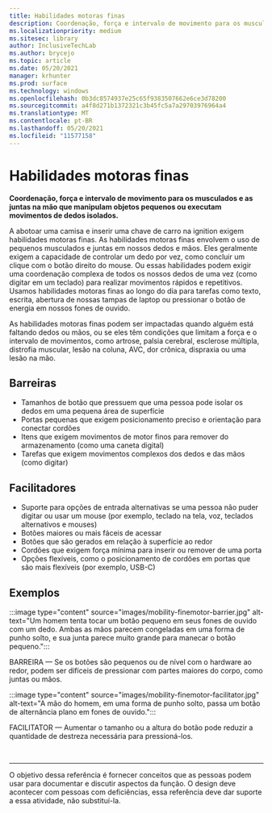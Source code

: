 ```yaml
---
title: Habilidades motoras finas
description: Coordenação, força e intervalo de movimento para os musculados e as juntas na mão que manipulam objetos pequenos ou executam movimentos isolados do dedo
ms.localizationpriority: medium
ms.sitesec: library
author: InclusiveTechLab
ms.author: brycejo
ms.topic: article
ms.date: 05/20/2021
manager: krhunter
ms.prod: surface
ms.technology: windows
ms.openlocfilehash: 0b3dc8574937e25c65f9383507662e6ce3d78200
ms.sourcegitcommit: a4f8d271b1372321c3b45fc5a7a29703976964a4
ms.translationtype: MT
ms.contentlocale: pt-BR
ms.lasthandoff: 05/20/2021
ms.locfileid: "11577158"
---
```

# <a name="fine-motor-skills"></a>Habilidades motoras finas

**Coordenação, força e intervalo de movimento para os musculados e as juntas na mão que manipulam objetos pequenos ou executam movimentos de dedos isolados.**

A abotoar uma camisa e inserir uma chave de carro na ignition exigem habilidades motoras finas. As habilidades motoras finas envolvem o uso de pequenos musculados e juntas em nossos dedos e mãos. Eles geralmente exigem a capacidade de controlar um dedo por vez, como concluir um clique com o botão direito do mouse. Ou essas habilidades podem exigir uma coordenação complexa de todos os nossos dedos de uma vez (como digitar em um teclado) para realizar movimentos rápidos e repetitivos. Usamos habilidades motoras finas ao longo do dia para tarefas como texto, escrita, abertura de nossas tampas de laptop ou pressionar o botão de energia em nossos fones de ouvido.

As habilidades motoras finas podem ser impactadas quando alguém está faltando dedos ou mãos, ou se eles têm condições que limitam a força e o intervalo de movimentos, como artrose, palsia cerebral, esclerose múltipla, distrofia muscular, lesão na coluna, AVC, dor crônica, dispraxia ou uma lesão na mão.

## <a name="barriers"></a>Barreiras

* Tamanhos de botão que pressuem que uma pessoa pode isolar os dedos em uma pequena área de superfície
* Portas pequenas que exigem posicionamento preciso e orientação para conectar cordões
* Itens que exigem movimentos de motor finos para remover do armazenamento (como uma caneta digital)
* Tarefas que exigem movimentos complexos dos dedos e das mãos (como digitar)

## <a name="facilitators"></a>Facilitadores

* Suporte para opções de entrada alternativas se uma pessoa não puder digitar ou usar um mouse (por exemplo, teclado na tela, voz, teclados alternativos e mouses)
* Botões maiores ou mais fáceis de acessar
* Botões que são gerados em relação à superfície ao redor
* Cordões que exigem força mínima para inserir ou remover de uma porta
* Opções flexíveis, como o posicionamento de cordões em portas que são mais flexíveis (por exemplo, USB-C)


## <a name="examples"></a>Exemplos

:::image type="content" source="images/mobility-finemotor-barrier.jpg" alt-text="Um homem tenta tocar um botão pequeno em seus fones de ouvido com um dedo. Ambas as mãos parecem congeladas em uma forma de punho solto, e sua junta parece muito grande para manecar o botão pequeno.":::

BARREIRA — Se os botões são pequenos ou de nível com o hardware ao redor, podem ser difíceis de pressionar com partes maiores do corpo, como juntas ou mãos. 

:::image type="content" source="images/mobility-finemotor-facilitator.jpg" alt-text="A mão do homem, em uma forma de punho solto, passa um botão de alternância plano em fones de ouvido.":::

FACILITATOR — Aumentar o tamanho ou a altura do botão pode reduzir a quantidade de destreza necessária para pressioná-los. 

&nbsp;

[comment]: # (Instrução Footer)
___
O objetivo dessa referência é fornecer conceitos que as pessoas podem usar para documentar e discutir aspectos da função. O design deve acontecer com pessoas com deficiências, essa referência deve dar suporte a essa atividade, não substituí-la. 